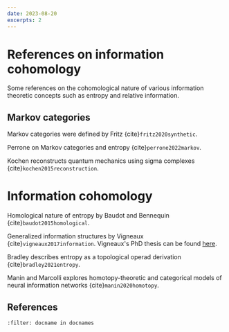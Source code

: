 ```yaml
---
date: 2023-08-20
excerpts: 2
---
```


# References on information cohomology

Some references on the cohomological nature of various information theoretic concepts such as entropy and relative information.

## Markov categories

Markov categories were defined by Fritz {cite}`fritz2020synthetic`.

Perrone on Markov categories and entropy {cite}`perrone2022markov`.

Kochen reconstructs quantum mechanics using sigma complexes {cite}`kochen2015reconstruction`.

# Information cohomology

Homological nature of entropy by Baudot and Bennequin {cite}`baudot2015homological`.

Generalized information structures by Vigneaux {cite}`vigneaux2017information`. Vigneaux's PhD thesis can be found [here](https://arxiv.org/pdf/1709.07807v1.pdf).

Bradley describes entropy as a topological operad derivation {cite}`bradley2021entropy`.

Manin and Marcolli explores homotopy-theoretic and categorical models of neural information networks {cite}`manin2020homotopy`.


## References

```{bibliography}
:filter: docname in docnames
```
